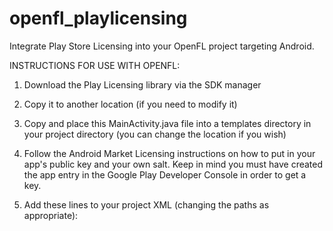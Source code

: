 openfl_playlicensing
====================

Integrate Play Store Licensing into your OpenFL project targeting Android.

INSTRUCTIONS FOR USE WITH OPENFL:

1. Download the Play Licensing library via the SDK manager

2. Copy it to another location (if you need to modify it)

3. Copy and place this MainActivity.java file into a templates directory in your project directory (you can change the location if you wish)

4. Follow the Android Market Licensing instructions on how to put in your app's public key and your own salt. Keep in mind you must have created the app entry in the Google Play Developer Console in order to get a key.

5. Add these lines to your project XML (changing the paths as appropriate):

    <set name="googleplay" if="android" /> <!-- COMMENT OUT THIS LINE IF TARGETING OTHER STORES -->
    <template path="templates/MainActivity.java" rename="src/com/example/game/MainActivity.java" if="googleplay" />
    <android permission="com.android.vending.CHECK_LICENSE" if="googleplay" />
    <dependency name="LicensingVerificationLibrary" path="/Path/To/play_licensing/library/" if="googleplay" />
	
_Keep in mind that this is REPLACING your MainActivity.java. If you are already using a custom MainActivity.java you will need to find another way to integrate this into your project._
	
6. Test on your device with Eclipse/ADT Running. Open the DDMS Perspective and filter Logcat to tag:MainActivityLicense

7. You should get an Error 3. If so, you'll need to upload an Alpha or Beta to the Google Play store and publish it. It may take a few hours for Google Play to recognize the licensing.

8. Test your app again on a device that you've logged into with the Google Account that matches your Developer account email address.

9. If all goes well, you should either get an error 0, 1, or no error. You can manipulate the testing value you want to recieve in the Google play developer console under "Account Details -> License Test Response"

_NOTE: If you want to test with other beta testers, they must use the standard procedure to opt-in to be a beta tester, and you must add them to "Account Details -> Gmail accounts with testing access". They will need to pay for the app (!!) if it is paid in order to be beta testers, or you can send them the APK._

__IMPORTANT: Keep in mind that build numbers (versionCode) matter, and may cause errors in licensing if the build number you use in testing does not match the one you published to the Play Store alpha or beta channel.__
